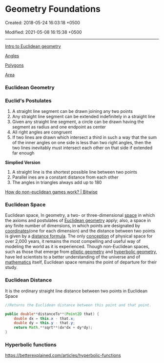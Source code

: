 # Geometry Foundations

Created: 2018-05-24 16:03:18 +0500

Modified: 2021-05-08 16:15:38 +0500

---

[Intro to Euclidean geometry](https://www.khanacademy.org/math/geometry/hs-geo-foundations#hs-geo-intro-euclid)

[Angles](https://www.khanacademy.org/math/geometry/hs-geo-foundations#hs-geo-angles)

[Polygons](https://www.khanacademy.org/math/geometry/hs-geo-foundations#hs-geo-polygons)

[Area](https://www.khanacademy.org/math/geometry/hs-geo-foundations#hs-geo-area)

### Euclidean Geometry

### Euclid's Postulates

1. A straight line segment can be drawn joining any two points
2. Any straight line segment can be extended indefinitely in a straight line
3. Given any straight line segment, a circle can be drawn having the segment as radius and one endpoint as center
4. All right angles are congruent
5. If two lines are drawn which intersect a third in such a way that the sum of the inner angles on one side is less than two right angles, then the two lines inevitably must intersect each other on that side if extended far enough

**Simplied Version**

1. A straight line is the shortest possible line between two points
2. Parallel ines are a constant distance from each other
3. The angles in triangles always add up to 180

[How do non-euclidean games work? | Bitwise](https://www.youtube.com/watch?v=lFEIUcXCEvI)

### Euclidean Space

Euclidean space, In geometry, a two- or three-dimensional [space](https://www.britannica.com/science/space-physics-and-metaphysics) in which the axioms and postulates of [Euclidean geometry](https://www.britannica.com/science/Euclidean-geometry) apply; also, a space in any finite number of dimensions, in which points are designated by [coordinates](https://www.britannica.com/science/coordinate-system)(one for each dimension) and the distance between two points is given by a [distance formula](https://www.britannica.com/science/distance-formula). The only [conception](https://www.merriam-webster.com/dictionary/conception) of physical space for over 2,000 years, it remains the most compelling and useful way of modeling the world as it is experienced. Though non-Euclidean spaces, such as those that emerge from [elliptic geometry](https://www.britannica.com/science/Riemannian-geometry) and [hyperbolic geometry](https://www.britannica.com/science/hyperbolic-geometry), have led scientists to a better understanding of the universe and of [mathematics](https://www.britannica.com/science/mathematics) itself, Euclidean space remains the point of departure for their study.

### Euclidean Distance

It is the ordinary straight line distance between two points in Euclidean Space

```java
//Returns the Euclidean distance between this point and that point.

public double**distanceTo**(Point2D that) {
    double dx = this.x - that.x;
    double dy = this.y - that.y;
    return Math.**sqrt**(dx*dx + dy*dy);
}
```

### Hyperbolic functions

<https://betterexplained.com/articles/hyperbolic-functions>

